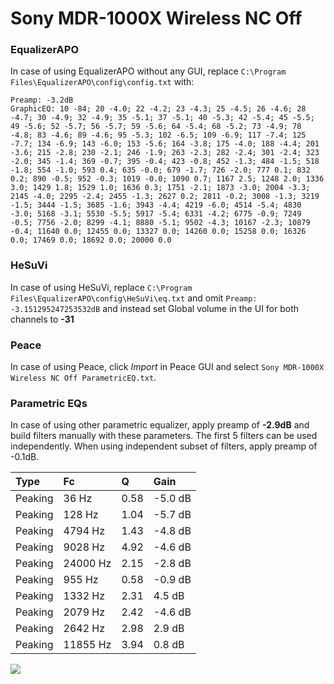 # Sony MDR-1000X Wireless NC Off

### EqualizerAPO
In case of using EqualizerAPO without any GUI, replace `C:\Program Files\EqualizerAPO\config\config.txt`
with:
```
Preamp: -3.2dB
GraphicEQ: 10 -84; 20 -4.0; 22 -4.2; 23 -4.3; 25 -4.5; 26 -4.6; 28 -4.7; 30 -4.9; 32 -4.9; 35 -5.1; 37 -5.1; 40 -5.3; 42 -5.4; 45 -5.5; 49 -5.6; 52 -5.7; 56 -5.7; 59 -5.6; 64 -5.4; 68 -5.2; 73 -4.9; 78 -4.8; 83 -4.6; 89 -4.6; 95 -5.3; 102 -6.5; 109 -6.9; 117 -7.4; 125 -7.7; 134 -6.9; 143 -6.0; 153 -5.6; 164 -3.8; 175 -4.0; 188 -4.4; 201 -3.6; 215 -2.8; 230 -2.1; 246 -1.9; 263 -2.3; 282 -2.4; 301 -2.4; 323 -2.0; 345 -1.4; 369 -0.7; 395 -0.4; 423 -0.8; 452 -1.3; 484 -1.5; 518 -1.8; 554 -1.0; 593 0.4; 635 -0.0; 679 -1.7; 726 -2.0; 777 0.1; 832 0.2; 890 -0.5; 952 -0.3; 1019 -0.0; 1090 0.7; 1167 2.5; 1248 2.0; 1336 3.0; 1429 1.8; 1529 1.0; 1636 0.3; 1751 -2.1; 1873 -3.0; 2004 -3.3; 2145 -4.0; 2295 -2.4; 2455 -1.3; 2627 0.2; 2811 -0.2; 3008 -1.3; 3219 -1.5; 3444 -1.5; 3685 -1.6; 3943 -4.4; 4219 -6.0; 4514 -5.4; 4830 -3.0; 5168 -3.1; 5530 -5.5; 5917 -5.4; 6331 -4.2; 6775 -0.9; 7249 -0.5; 7756 -2.0; 8299 -4.1; 8880 -5.1; 9502 -4.3; 10167 -2.3; 10879 -0.4; 11640 0.0; 12455 0.0; 13327 0.0; 14260 0.0; 15258 0.0; 16326 0.0; 17469 0.0; 18692 0.0; 20000 0.0
```

### HeSuVi
In case of using HeSuVi, replace `C:\Program Files\EqualizerAPO\config\HeSuVi\eq.txt` and omit `Preamp:
-3.151295247253532dB` and instead set Global volume in the UI for both channels to **-31**

### Peace
In case of using Peace, click *Import* in Peace GUI and select `Sony MDR-1000X Wireless NC Off ParametricEQ.txt`.

### Parametric EQs
In case of using other parametric equalizer, apply preamp of **-2.9dB** and build filters manually
with these parameters. The first 5 filters can be used independently.
When using independent subset of filters, apply preamp of -0.1dB.

| Type    | Fc       |    Q | Gain    |
|:--------|:---------|:-----|:--------|
| Peaking | 36 Hz    | 0.58 | -5.0 dB |
| Peaking | 128 Hz   | 1.04 | -5.7 dB |
| Peaking | 4794 Hz  | 1.43 | -4.8 dB |
| Peaking | 9028 Hz  | 4.92 | -4.6 dB |
| Peaking | 24000 Hz | 2.15 | -2.8 dB |
| Peaking | 955 Hz   | 0.58 | -0.9 dB |
| Peaking | 1332 Hz  | 2.31 | 4.5 dB  |
| Peaking | 2079 Hz  | 2.42 | -4.6 dB |
| Peaking | 2642 Hz  | 2.98 | 2.9 dB  |
| Peaking | 11855 Hz | 3.94 | 0.8 dB  |

![](https://raw.githubusercontent.com/jaakkopasanen/AutoEq/master/results/innerfidelity/sbaf-serious/Sony%20MDR-1000X%20Wireless%20NC%20Off/Sony%20MDR-1000X%20Wireless%20NC%20Off.png)